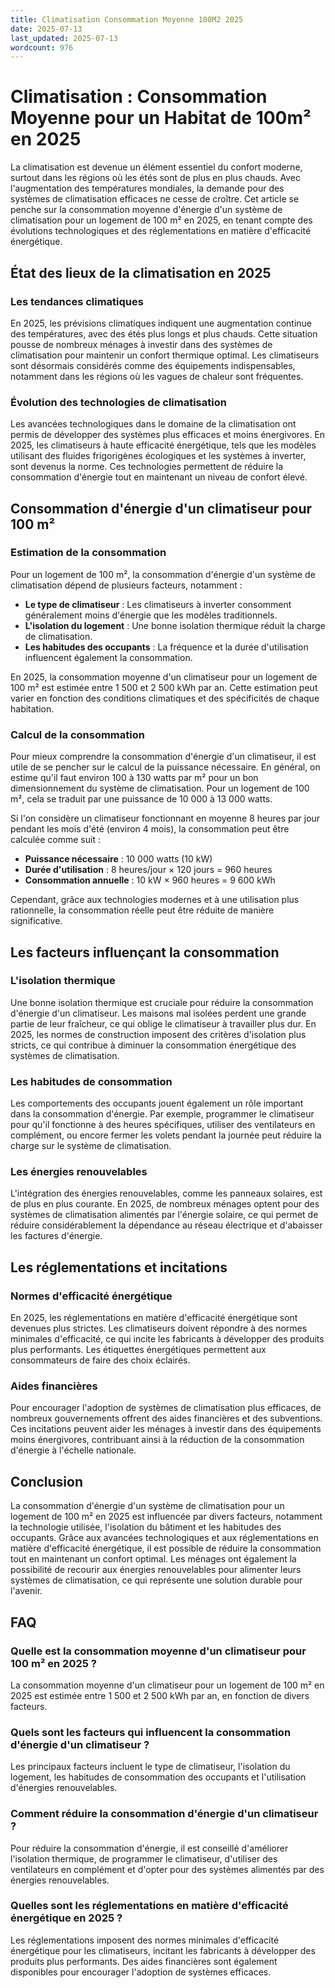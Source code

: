 ```yaml
---
title: Climatisation Consommation Moyenne 100M2 2025
date: 2025-07-13
last_updated: 2025-07-13
wordcount: 976
---
```


# Climatisation : Consommation Moyenne pour un Habitat de 100m² en 2025

La climatisation est devenue un élément essentiel du confort moderne, surtout dans les régions où les étés sont de plus en plus chauds. Avec l'augmentation des températures mondiales, la demande pour des systèmes de climatisation efficaces ne cesse de croître. Cet article se penche sur la consommation moyenne d'énergie d'un système de climatisation pour un logement de 100 m² en 2025, en tenant compte des évolutions technologiques et des réglementations en matière d'efficacité énergétique.

## État des lieux de la climatisation en 2025

### Les tendances climatiques

En 2025, les prévisions climatiques indiquent une augmentation continue des températures, avec des étés plus longs et plus chauds. Cette situation pousse de nombreux ménages à investir dans des systèmes de climatisation pour maintenir un confort thermique optimal. Les climatiseurs sont désormais considérés comme des équipements indispensables, notamment dans les régions où les vagues de chaleur sont fréquentes.

### Évolution des technologies de climatisation

Les avancées technologiques dans le domaine de la climatisation ont permis de développer des systèmes plus efficaces et moins énergivores. En 2025, les climatiseurs à haute efficacité énergétique, tels que les modèles utilisant des fluides frigorigènes écologiques et les systèmes à inverter, sont devenus la norme. Ces technologies permettent de réduire la consommation d'énergie tout en maintenant un niveau de confort élevé.

## Consommation d'énergie d'un climatiseur pour 100 m²

### Estimation de la consommation

Pour un logement de 100 m², la consommation d'énergie d'un système de climatisation dépend de plusieurs facteurs, notamment :

- **Le type de climatiseur** : Les climatiseurs à inverter consomment généralement moins d'énergie que les modèles traditionnels.
- **L'isolation du logement** : Une bonne isolation thermique réduit la charge de climatisation.
- **Les habitudes des occupants** : La fréquence et la durée d'utilisation influencent également la consommation.

En 2025, la consommation moyenne d'un climatiseur pour un logement de 100 m² est estimée entre 1 500 et 2 500 kWh par an. Cette estimation peut varier en fonction des conditions climatiques et des spécificités de chaque habitation.

### Calcul de la consommation

Pour mieux comprendre la consommation d'énergie d'un climatiseur, il est utile de se pencher sur le calcul de la puissance nécessaire. En général, on estime qu'il faut environ 100 à 130 watts par m² pour un bon dimensionnement du système de climatisation. Pour un logement de 100 m², cela se traduit par une puissance de 10 000 à 13 000 watts.

Si l'on considère un climatiseur fonctionnant en moyenne 8 heures par jour pendant les mois d'été (environ 4 mois), la consommation peut être calculée comme suit :

- **Puissance nécessaire** : 10 000 watts (10 kW)
- **Durée d'utilisation** : 8 heures/jour × 120 jours = 960 heures
- **Consommation annuelle** : 10 kW × 960 heures = 9 600 kWh

Cependant, grâce aux technologies modernes et à une utilisation plus rationnelle, la consommation réelle peut être réduite de manière significative.

## Les facteurs influençant la consommation

### L'isolation thermique

Une bonne isolation thermique est cruciale pour réduire la consommation d'énergie d'un climatiseur. Les maisons mal isolées perdent une grande partie de leur fraîcheur, ce qui oblige le climatiseur à travailler plus dur. En 2025, les normes de construction imposent des critères d'isolation plus stricts, ce qui contribue à diminuer la consommation énergétique des systèmes de climatisation.

### Les habitudes de consommation

Les comportements des occupants jouent également un rôle important dans la consommation d'énergie. Par exemple, programmer le climatiseur pour qu'il fonctionne à des heures spécifiques, utiliser des ventilateurs en complément, ou encore fermer les volets pendant la journée peut réduire la charge sur le système de climatisation.

### Les énergies renouvelables

L'intégration des énergies renouvelables, comme les panneaux solaires, est de plus en plus courante. En 2025, de nombreux ménages optent pour des systèmes de climatisation alimentés par l'énergie solaire, ce qui permet de réduire considérablement la dépendance au réseau électrique et d'abaisser les factures d'énergie.

## Les réglementations et incitations

### Normes d'efficacité énergétique

En 2025, les réglementations en matière d'efficacité énergétique sont devenues plus strictes. Les climatiseurs doivent répondre à des normes minimales d'efficacité, ce qui incite les fabricants à développer des produits plus performants. Les étiquettes énergétiques permettent aux consommateurs de faire des choix éclairés.

### Aides financières

Pour encourager l'adoption de systèmes de climatisation plus efficaces, de nombreux gouvernements offrent des aides financières et des subventions. Ces incitations peuvent aider les ménages à investir dans des équipements moins énergivores, contribuant ainsi à la réduction de la consommation d'énergie à l'échelle nationale.

## Conclusion

La consommation d'énergie d'un système de climatisation pour un logement de 100 m² en 2025 est influencée par divers facteurs, notamment la technologie utilisée, l'isolation du bâtiment et les habitudes des occupants. Grâce aux avancées technologiques et aux réglementations en matière d'efficacité énergétique, il est possible de réduire la consommation tout en maintenant un confort optimal. Les ménages ont également la possibilité de recourir aux énergies renouvelables pour alimenter leurs systèmes de climatisation, ce qui représente une solution durable pour l'avenir.

## FAQ

### Quelle est la consommation moyenne d'un climatiseur pour 100 m² en 2025 ?

La consommation moyenne d'un climatiseur pour un logement de 100 m² en 2025 est estimée entre 1 500 et 2 500 kWh par an, en fonction de divers facteurs.

### Quels sont les facteurs qui influencent la consommation d'énergie d'un climatiseur ?

Les principaux facteurs incluent le type de climatiseur, l'isolation du logement, les habitudes de consommation des occupants et l'utilisation d'énergies renouvelables.

### Comment réduire la consommation d'énergie d'un climatiseur ?

Pour réduire la consommation d'énergie, il est conseillé d'améliorer l'isolation thermique, de programmer le climatiseur, d'utiliser des ventilateurs en complément et d'opter pour des systèmes alimentés par des énergies renouvelables.

### Quelles sont les réglementations en matière d'efficacité énergétique en 2025 ?

Les réglementations imposent des normes minimales d'efficacité énergétique pour les climatiseurs, incitant les fabricants à développer des produits plus performants. Des aides financières sont également disponibles pour encourager l'adoption de systèmes efficaces.